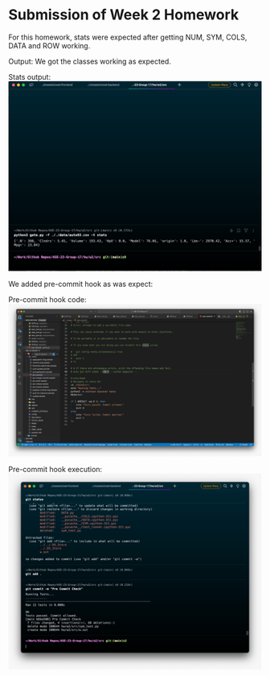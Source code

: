 # Submission of Week 2 Homework

For this homework, stats were expected after getting NUM, SYM, COLS, DATA and ROW working.

Output: We got the classes working as expected.

Stats output:
![Stats](./images/result.jpeg)

We added pre-commit hook as was expect:

Pre-commit hook code:
![Precommit Code](./images/pre_code.jpeg)

Pre-commit hook execution:
![Precommit hook execution](./images/pre_test.jpeg)

